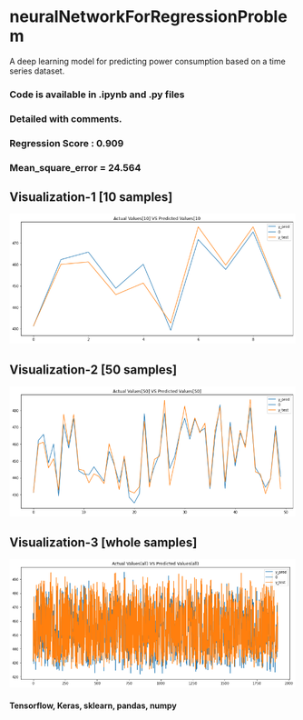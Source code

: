 # neuralNetworkForRegressionProblem
A deep learning model for predicting power consumption based on a time series dataset.

### Code is available in .ipynb and .py files

### Detailed with comments. 

### Regression Score : 0.909

### Mean_square_error = 24.564

## Visualization-1 [10 samples]

![y_pred vs y_test  ](https://github.com/Tesla-Atoz/neuralNetworkForRegressionProblem/blob/main/ten_deviations.png)

## Visualization-2 [50 samples]
![y_pred vs y_test ](https://github.com/Tesla-Atoz/neuralNetworkForRegressionProblem/blob/main/fifty_deviations.png)

## Visualization-3 [whole samples]
![y_pred vs y_test ](https://github.com/Tesla-Atoz/neuralNetworkForRegressionProblem/blob/main/all_deviations.png)

#### Tensorflow, Keras, sklearn, pandas, numpy

